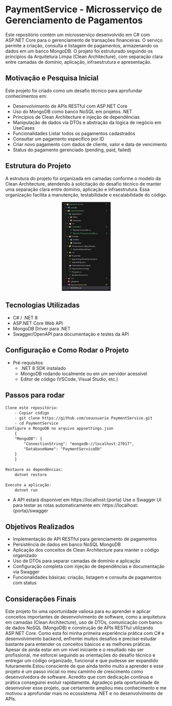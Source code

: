 # PaymentService - Microsserviço de Gerenciamento de Pagamentos
Este repositório contém um microsserviço desenvolvido em C# com ASP.NET Core para o gerenciamento de transações financeiras. O serviço permite a criação, consulta e listagem de pagamentos, armazenando os dados em um banco MongoDB. O projeto foi estruturado seguindo os princípios da Arquitetura Limpa (Clean Architecture), com separação clara entre camadas de domínio, aplicação, infraestrutura e apresentação.

## Motivação e Pesquisa Inicial
Este projeto foi criado como um desafio técnico para aprofundar conhecimentos em:

- Desenvolvimento de APIs RESTful com ASP.NET Core
- Uso do MongoDB como banco NoSQL em projetos .NET
- Princípios de Clean Architecture e injeção de dependências
- Manipulação de dados via DTOs e abstração da lógica de negócio em UseCases
- Funcionalidades
Listar todos os pagamentos cadastrados
- Consultar um pagamento específico por ID
- Criar novo pagamento com dados de cliente, valor e data de vencimento
- Status do pagamento gerenciado (pending, paid, failed)

## Estrutura do Projeto
A estrutura do projeto foi organizada em camadas conforme o modelo da Clean Architecture, atendendo à solicitação do desafio técnico de manter uma separação clara entre domínio, aplicação e infraestrutura. Essa organização facilita a manutenção, testabilidade e escalabilidade do código.

<p align="center"><img src="images/estrutura.png" style="width:30%"/></p>

## Tecnologias Utilizadas

- C# / .NET 8
- ASP.NET Core Web API
- MongoDB Driver para .NET
- Swagger/OpenAPI para documentação e testes da API

## Configuração e Como Rodar o Projeto

- Pré-requisitos
    - .NET 8 SDK instalado
    - MongoDB rodando localmente ou em um servidor acessível
    - Editor de código (VSCode, Visual Studio, etc.)

## Passos para rodar
    Clone este repositório:
        - Copiar código
        - git clone https://github.com/seuusuario PaymentService.git
        - cd PaymentService
    Configure o MongoDB no arquivo appsettings.json
        {
        "MongoDB": {
            "ConnectionString": "mongodb://localhost:27017",
            "DatabaseName": "PaymentServiceDb"
        }
        }

    Restaure as dependências:
        dotnet restore

    Execute a aplicação:
        dotnet run


- A API estará disponível em https://localhost:{porta}
Use o Swagger UI para testar as rotas automaticamente em:
https://localhost:{porta}/swagger

## Objetivos Realizados
- Implementação de API RESTful para gerenciamento de pagamentos
- Persistência de dados em banco NoSQL MongoDB
- Aplicação dos conceitos de Clean Architecture para manter o código organizado
- Uso de DTOs para separar camadas de domínio e aplicação
- Configuração completa com injeção de dependências e documentação via Swagger
- Funcionalidades básicas: criação, listagem e consulta de pagamentos com status

## Considerações Finais
Este projeto foi uma oportunidade valiosa para eu aprender e aplicar conceitos importantes de desenvolvimento de software, como a arquitetura em camadas (Clean Architecture), uso de DTOs, comunicação com banco de dados NoSQL (MongoDB) e construção de APIs RESTful utilizando ASP.NET Core. Como esta foi minha primeira experiência prática com C# e desenvolvimento backend, enfrentei muitos desafios e precisei estudar bastante para entender os conceitos básicos e as melhores práticas. Apesar de ainda estar em um nível iniciante e o resultado não ser profissional, me esforcei seguindo as orientações do desafio técnico e entregar um código organizado, funcional e que pudesse ser expandido futuramente.Estou consciente de que ainda tenho muito a aprender e esse projeto é um passo inicial no meu caminho de crescimento como desenvolvedora de software. Acredito que com dedicação contínua e prática conseguirei evoluir rapidamente. Agradeço pela oportunidade de desenvolver esse projeto, que certamente ampliou meu conhecimento e me motivou a aprofundar mais no ecossistema .NET e no desenvolvimento de APIs.
